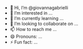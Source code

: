 - 👋 Hi, I’m @giovannagabrielli
- 👀 I’m interested in ...
- 🌱 I’m currently learning ...
- 💞️ I’m looking to collaborate on ...
- 📫 How to reach me ...
- 😄 Pronouns: ...
- ⚡ Fun fact: ...

<!---
giovannagabrielli/giovannagabrielli is a ✨ special ✨ repository because its `README.md` (this file) appears on your GitHub profile.
You can click the Preview link to take a look at your changes.
--->
